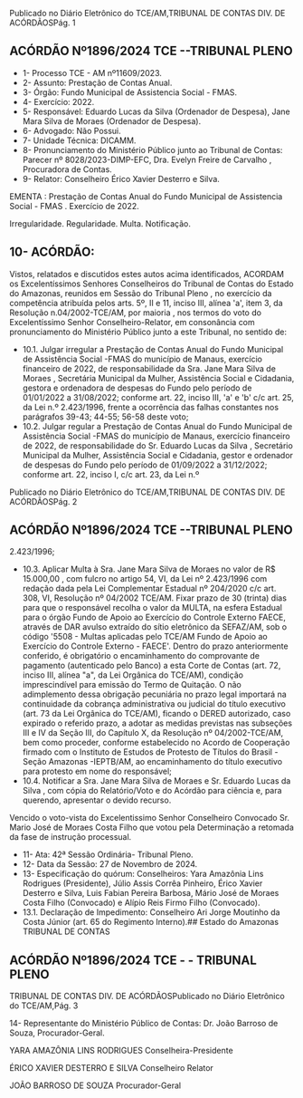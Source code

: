Publicado  no  Diário  Eletrônico do TCE/AM,TRIBUNAL DE CONTAS DIV. DE ACÓRDÃOSPág. 1

## ACÓRDÃO Nº1896/2024  TCE --TRIBUNAL PLENO

- 1- Processo TCE - AM nº11609/2023.
- 2- Assunto: Prestação de Contas Anual.
- 3- Órgão: Fundo Municipal de Assistencia Social - FMAS.
- 4- Exercício: 2022.
- 5- Responsável: Eduardo Lucas da Silva (Ordenador de Despesa), Jane Mara Silva de Moraes (Ordenador de Despesa).
- 6- Advogado: Não Possui.
- 7- Unidade Técnica: DICAMM.
- 8- Pronunciamento  do  Ministério  Público  junto  ao  Tribunal  de  Contas: Parecer  nº 8028/2023-DIMP-EFC, Dra. Evelyn Freire de Carvalho , Procuradora de Contas.
- 9- Relator: Conselheiro Érico Xavier Desterro e Silva.

EMENTA : Prestação  de  Contas  Anual  do  Fundo Municipal de Assistencia Social - FMAS . Exercício de 2022.

Irregularidade. Regularidade. Multa. Notificação.

## 10-  ACÓRDÃO:

Vistos, relatados e discutidos estes autos acima identificados, ACORDAM os Excelentíssimos Senhores Conselheiros do Tribunal de Contas do Estado do Amazonas, reunidos em Sessão do Tribunal Pleno , no exercício da competência atribuída pelos arts. 5º,  II  e  11,  inciso  III,  alínea  'a',  item  3,  da  Resolução  n.04/2002-TCE/AM, por maioria , nos termos do voto do Excelentíssimo Senhor Conselheiro-Relator, em consonância com pronunciamento do Ministério Público junto a este Tribunal, no sentido de:

- 10.1. Julgar irregular a Prestação de Contas Anual do Fundo Municipal de Assistência Social -FMAS  do município de Manaus, exercício financeiro  de  2022,  de  responsabilidade  da Sra.  Jane Mara Silva  de Moraes , Secretária Municipal da Mulher, Assistência Social e Cidadania, gestora e ordenadora de despesas do Fundo pelo período de 01/01/2022 a 31/08/2022; conforme art. 22, inciso III, 'a' e 'b' c/c art. 25, da Lei n.º 2.423/1996, frente a ocorrência das falhas constantes nos parágrafos 39-43; 44-55; 56-58 deste voto;
- 10.2. Julgar  regular a  Prestação  de  Contas  Anual  do  Fundo  Municipal  de Assistência Social -FMAS  do município de Manaus, exercício financeiro  de  2022,  de  responsabilidade  do Sr.  Eduardo  Lucas  da Silva ,  Secretário Municipal da Mulher, Assistência Social e Cidadania, gestor e ordenador de despesas do Fundo pelo período de 01/09/2022 a  31/12/2022;  conforme  art.  22,  inciso  I,  c/c  art. 23, da  Lei  n.º

Publicado  no  Diário  Eletrônico do TCE/AM,TRIBUNAL DE CONTAS DIV. DE ACÓRDÃOSPág. 2

## ACÓRDÃO Nº1896/2024  TCE --TRIBUNAL PLENO

2.423/1996;

- 10.3. Aplicar  Multa à Sra.  Jane  Mara  Silva  de  Moraes no valor  de  R$ 15.000,00 , com  fulcro  no  artigo  54,  VI,  da  Lei  nº  2.423/1996  com redação  dada  pela  Lei  Complementar  Estadual  nº  204/2020  c/c  art. 308, VI, Resolução nº 04/2002 TCE/AM. Fixar prazo de 30 (trinta) dias para que o responsável recolha o valor da MULTA, na esfera Estadual para  o  órgão  Fundo  de  Apoio  ao  Exercício  do  Controle  Externo  FAECE,  através de DAR  avulso  extraído do sítio eletrônico da SEFAZ/AM,  sob  o  código  '5508  -  Multas  aplicadas  pelo  TCE/AM  Fundo de Apoio ao Exercício do Controle Externo - FAECE'. Dentro do prazo  anteriormente  conferido,  é  obrigatório  o  encaminhamento  do comprovante de pagamento (autenticado pelo Banco) a esta Corte de Contas  (art.  72,  inciso  III,  alínea  "a",  da  Lei  Orgânica  do  TCE/AM), condição  imprescindível  para  emissão  do  Termo  de  Quitação.  O  não adimplemento dessa obrigação pecuniária no prazo legal importará na continuidade da cobrança administrativa ou judicial do título executivo (art.  73  da  Lei  Orgânica  do  TCE/AM),  ficando  o  DERED  autorizado, caso  expirado  o  referido  prazo,  a  adotar  as  medidas  previstas  nas subseções  III  e  IV  da  Seção  III,  do  Capítulo  X,  da  Resolução  nº 04/2002-TCE/AM,  bem  como  proceder,  conforme  estabelecido  no Acordo de Cooperação firmado com o Instituto de Estudos de Protesto de Títulos do Brasil -Seção Amazonas -IEPTB/AM, ao encaminhamento  do  título executivo para protesto em  nome  do responsável;
- 10.4. Notificar a Sra. Jane Mara Silva de Moraes e Sr. Eduardo Lucas da Silva ,  com cópia do Relatório/Voto e do Acórdão para ciência e, para querendo, apresentar o devido recurso.

Vencido  o  voto-vista  do  Excelentissimo  Senhor  Conselheiro  Convocado  Sr. Mario José de Moraes Costa Filho que votou pela Determinação a retomada da fase de instrução processual.

- 11-  Ata: 42ª Sessão Ordinária- Tribunal Pleno.
- 12-  Data da Sessão: 27 de Novembro de 2024.
- 13-  Especificação do quórum: Conselheiros: Yara Amazônia Lins Rodrigues (Presidente),  Júlio  Assis  Corrêa  Pinheiro,  Érico  Xavier  Desterro  e  Silva,  Luis  Fabian Pereira Barbosa, Mário José de Moraes Costa Filho (Convocado) e Alípio Reis Firmo Filho (Convocado).
- 13.1. Declaração de Impedimento: Conselheiro Ari Jorge Moutinho da Costa Júnior (art. 65 do Regimento Interno).## Estado do Amazonas TRIBUNAL DE CONTAS

## ACÓRDÃO Nº1896/2024  TCE - - TRIBUNAL PLENO

TRIBUNAL DE CONTAS DIV. DE ACÓRDÃOSPublicado  no  Diário  Eletrônico do TCE/AM,Pág. 3

14-  Representante  do  Ministério  Público  de  Contas: Dr.  João  Barroso  de  Souza, Procurador-Geral.

YARA AMAZÔNIA LINS RODRIGUES Conselheira-Presidente

ÉRICO XAVIER DESTERRO E SILVA Conselheiro Relator

JOÃO BARROSO DE SOUZA Procurador-Geral